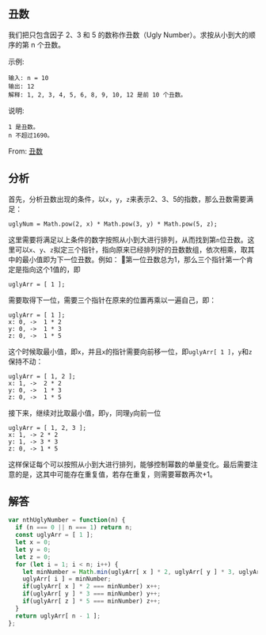 ## 丑数
我们把只包含因子 2、3 和 5 的数称作丑数（Ugly Number）。求按从小到大的顺序的第 n 个丑数。


示例:
```
输入: n = 10
输出: 12
解释: 1, 2, 3, 4, 5, 6, 8, 9, 10, 12 是前 10 个丑数。
```
说明:  
```
1 是丑数。
n 不超过1690。
```
From: [丑数](https://leetcode-cn.com/problems/chou-shu-lcof)

## 分析
首先，分析丑数出现的条件，以`x`，`y`，`z`来表示2、3、5的指数，那么丑数需要满足：
```
uglyNum = Math.pow(2, x) * Math.pow(3, y) * Math.pow(5, z);
```
这里需要将满足以上条件的数字按照从小到大进行排列，从而找到第`n`位丑数。这里可以`x`、`y`、`z`拟定三个指针，指向原来已经排列好的丑数数组，依次相乘，取其中的最小值即为下一位丑数。例如：
第一位丑数总为1，那么三个指针第一个肯定是指向这个1值的，即
```
uglyArr = [ 1 ];
```
需要取得下一位，需要三个指针在原来的位置再乘以一遍自己，即：
```
uglyArr = [ 1 ];
x: 0, ->  1 * 2 
y: 0, ->  1 * 3
z: 0, ->  1 * 5
```
这个时候取最小值，即`x`，并且`x`的指针需要向前移一位，即`uglyArr[ 1 ]`，`y`和`z`保持不动：
```
uglyArr = [ 1, 2 ];
x: 1, ->  2 * 2
y: 0, ->  1 * 3
z: 0, ->  1 * 5
```
接下来，继续对比取最小值，即`y`，同理`y`向前一位
```
uglyArr = [ 1, 2, 3 ];
x: 1, -> 2 * 2
y: 1, -> 3 * 3
z: 0, -> 1 * 5
```
这样保证每个可以按照从小到大进行排列，能够控制幂数的单量变化。最后需要注意的是，这其中可能存在重复值，若存在重复，则需要幂数再次+1。

## 解答
```javascript
var nthUglyNumber = function(n) {
  if (n === 0 || n === 1) return n;
  const uglyArr = [ 1 ];
  let x = 0;
  let y = 0;
  let z = 0;
  for (let i = 1; i < n; i++) {
    let minNumber = Math.min(uglyArr[ x ] * 2, uglyArr[ y ] * 3, uglyArr[ z ] * 5);
    uglyArr[ i ] = minNumber;
    if(uglyArr[ x ] * 2 === minNumber) x++;
    if(uglyArr[ y ] * 3 === minNumber) y++;
    if(uglyArr[ z ] * 5 === minNumber) z++;
  }
  return uglyArr[ n - 1 ];
};
```